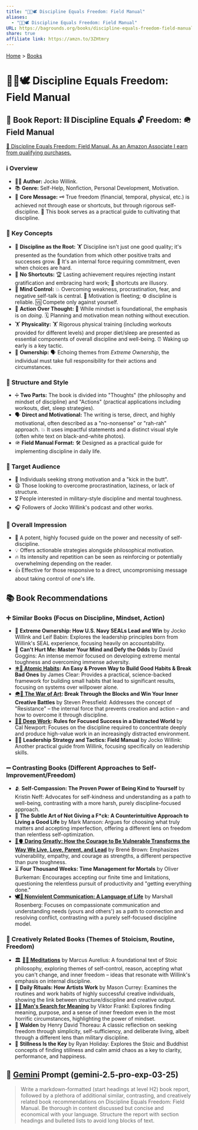 ```yaml
---
title: "🧘🟰🕊️ Discipline Equals Freedom: Field Manual"
aliases:
  - "🧘🟰🕊️ Discipline Equals Freedom: Field Manual"
URL: https://bagrounds.org/books/discipline-equals-freedom-field-manual
share: true
affiliate link: https://amzn.to/3ZHtmry
---
```

[Home](../index.md) > [Books](./index.md)  
# 🧘🟰🕊️ Discipline Equals Freedom: Field Manual  
## 📖 Book Report: ⛓️ Discipline Equals 🔓 Freedom: 🪖 Field Manual  
[🛒 Discipline Equals Freedom: Field Manual. As an Amazon Associate I earn from qualifying purchases.](https://amzn.to/3ZHtmry)  
  
### ℹ️ Overview  
* 🧑‍💼 **Author:** Jocko Willink.  
* 📚 **Genre:** Self-Help, Nonfiction, Personal Development, Motivation.  
* 📢 **Core Message:** 🗝️ True freedom (financial, temporal, physical, etc.) is achieved not through ease or shortcuts, but through rigorous self-discipline. 📖 This book serves as a practical guide to cultivating that discipline.  
  
### 🔑 Key Concepts  
* 🌳 **Discipline as the Root:** 🏋️ Discipline isn't just one good quality; it's presented as the foundation from which other positive traits and successes grow. 💪 It's an internal force requiring commitment, even when choices are hard.  
* 🚫 **No Shortcuts:** 🏆 Lasting achievement requires rejecting instant gratification and embracing hard work; 🚧 shortcuts are illusory.  
* 🧠 **Mind Control:** 💥 Overcoming weakness, procrastination, fear, and negative self-talk is central. 💫 Motivation is fleeting; ⚙️ discipline is reliable. 🆚 Compete only against yourself.  
* 🚀 **Action Over Thought:** 💭 While mindset is foundational, the emphasis is on *doing*. 🗓️ Planning and motivation mean nothing without execution.  
* 🏋️ **Physicality:** 🏋️ Rigorous physical training (including workouts provided for different levels) and proper diet/sleep are presented as essential components of overall discipline and well-being. ⏰ Waking up early is a key tactic.  
* 🤝 **Ownership:** 🗣️ Echoing themes from *Extreme Ownership*, the individual must take full responsibility for their actions and circumstances.  
  
### 🧱 Structure and Style  
* ➗ **Two Parts:** The book is divided into "Thoughts" (the philosophy and mindset of discipline) and "Actions" (practical applications including workouts, diet, sleep strategies).  
* 🗣️ **Direct and Motivational:** The writing is terse, direct, and highly motivational, often described as a "no-nonsense" or "rah-rah" approach. 💥 It uses impactful statements and a distinct visual style (often white text on black-and-white photos).  
* 🪖 **Field Manual Format:** 🛠️ Designed as a practical guide for implementing discipline in daily life.  
  
### 🎯 Target Audience  
* 📣 Individuals seeking strong motivation and a "kick in the butt".  
* 😩 Those looking to overcome procrastination, laziness, or lack of structure.  
* 🎖️ People interested in military-style discipline and mental toughness.  
* 🎧 Followers of Jocko Willink's podcast and other works.  
  
### 💯 Overall Impression  
* 💪 A potent, highly focused guide on the power and necessity of self-discipline.  
* 💡 Offers actionable strategies alongside philosophical motivation.  
* 🔥 Its intensity and repetition can be seen as reinforcing or potentially overwhelming depending on the reader.  
* 👍 Effective for those responsive to a direct, uncompromising message about taking control of one's life.  
  
## 📚 Book Recommendations  
  
### ➕ Similar Books (Focus on Discipline, Mindset, Action)  
* 🤝 **Extreme Ownership: How U.S. Navy SEALs Lead and Win** by Jocko Willink and Leif Babin: Explores the leadership principles born from Willink's SEAL experience, focusing heavily on accountability.  
* 🤕 **Can't Hurt Me: Master Your Mind and Defy the Odds** by David Goggins: An intense memoir focused on developing extreme mental toughness and overcoming immense adversity.  
* **[⚛️🔄 Atomic Habits](./atomic-habits.md): An Easy & Proven Way to Build Good Habits & Break Bad Ones** by James Clear: Provides a practical, science-backed framework for building small habits that lead to significant results, focusing on systems over willpower alone.  
* **[🪖🎨 The War of Art](./the-war-of-art.md): Break Through the Blocks and Win Your Inner Creative Battles** by Steven Pressfield: Addresses the concept of "Resistance" – the internal force that prevents creation and action – and how to overcome it through discipline.  
* **[🤿💼 Deep Work](./deep-work.md): Rules for Focused Success in a Distracted World** by Cal Newport: Focuses on the discipline required to concentrate deeply and produce high-value work in an increasingly distracted environment.  
* 👨‍✈️ **Leadership Strategy and Tactics: Field Manual** by Jocko Willink: Another practical guide from Willink, focusing specifically on leadership skills.  
  
### ➖ Contrasting Books (Different Approaches to Self-Improvement/Freedom)  
* 🫂 **Self-Compassion: The Proven Power of Being Kind to Yourself** by Kristin Neff: Advocates for self-kindness and understanding as a path to well-being, contrasting with a more harsh, purely discipline-focused approach.  
* 🤷 **The Subtle Art of Not Giving a F*ck: A Counterintuitive Approach to Living a Good Life** by Mark Manson: Argues for choosing what truly matters and accepting imperfection, offering a different lens on freedom than relentless self-optimization.  
* **[🦁🫀 Daring Greatly: How the Courage to Be Vulnerable Transforms the Way We Live, Love, Parent, and Lead](./daring-greatly-how-the-courage-to-be-vulnerable-transforms-the-way-we-live-love-parent-and-lead.md)** by Brené Brown: Emphasizes vulnerability, empathy, and courage as strengths, a different perspective than pure toughness.  
* ⏳ **Four Thousand Weeks: Time Management for Mortals** by Oliver Burkeman: Encourages accepting our finite time and limitations, questioning the relentless pursuit of productivity and "getting everything done."  
* **[🕊️🤝 Nonviolent Communication: A Language of Life](./nonviolent-communication.md)** by Marshall Rosenberg: Focuses on compassionate communication and understanding needs (yours and others') as a path to connection and resolving conflict, contrasting with a purely self-focused discipline model.  
  
### 🚀 Creatively Related Books (Themes of Stoicism, Routine, Freedom)  
* 🏛️ **[🤔🧘 Meditations](./meditations.md)** by Marcus Aurelius: A foundational text of Stoic philosophy, exploring themes of self-control, reason, accepting what you can't change, and inner freedom – ideas that resonate with Willink's emphasis on internal discipline.  
* 🎨 **Daily Rituals: How Artists Work** by Mason Currey: Examines the routines and work habits of highly successful creative individuals, showing the link between structure/discipline and creative output.  
* **[🔦💡 Man's Search for Meaning](./mans-search-for-meaning.md)** by Viktor Frankl: Explores finding meaning, purpose, and a sense of inner freedom even in the most horrific circumstances, highlighting the power of mindset.  
* 🌳 **Walden** by Henry David Thoreau: A classic reflection on seeking freedom through simplicity, self-sufficiency, and deliberate living, albeit through a different lens than military discipline.  
* 🧘 **Stillness Is the Key** by Ryan Holiday: Explores the Stoic and Buddhist concepts of finding stillness and calm amid chaos as a key to clarity, performance, and happiness.  
  
## 💬 [Gemini](../software/gemini.md) Prompt (gemini-2.5-pro-exp-03-25)  
> Write a markdown-formatted (start headings at level H2) book report, followed by a plethora of additional similar, contrasting, and creatively related book recommendations on Discipline Equals Freedom: Field Manual. Be thorough in content discussed but concise and economical with your language. Structure the report with section headings and bulleted lists to avoid long blocks of text.